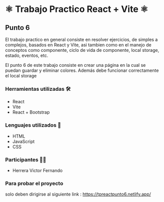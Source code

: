 # ⚛ Trabajo Practico React + Vite ⚛
## Punto 6

El trabajo practico en general consiste en resolver ejercicios, de simples a complejos, basados en React y Vite, asi tambien como en el manejo de conceptos como componente, ciclo de vida de componente, local storage, estado, eventos, etc.

El punto 6 de este trabajo consiste en crear una página en la cual se puedan guardar y eliminar colores. Además debe funcionar correctamente el local storage

### Herramientas utilizadas 🛠           
- React                                 
- Vite                                  
- React + Bootstrap                     

### Lenguajes utilizados 💭
- HTML
- JavaScript
- CSS

### Participantes 👨‍💼
- Herrera Victor Fernando

### Para probar el proyecto
solo deben dirigirse al siguiente link :  https://tpreactpunto6.netlify.app/